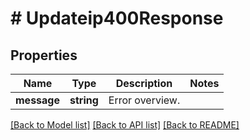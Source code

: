 # # Updateip400Response

## Properties

Name | Type | Description | Notes
------------ | ------------- | ------------- | -------------
**message** | **string** | Error overview. |

[[Back to Model list]](../../README.md#models) [[Back to API list]](../../README.md#endpoints) [[Back to README]](../../README.md)
